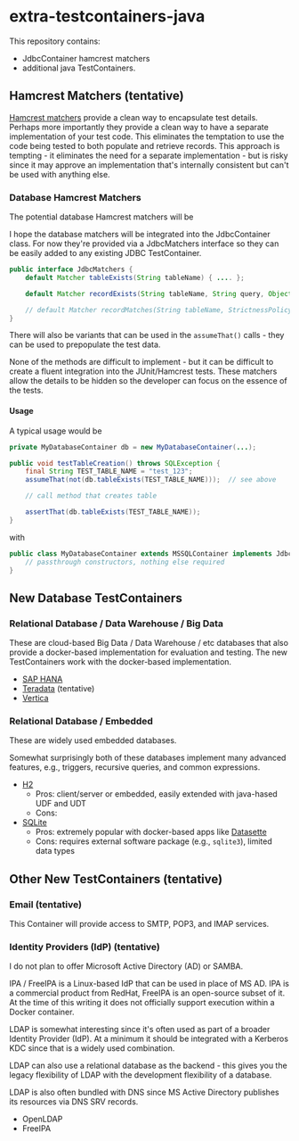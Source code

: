 # extra-testcontainers-java

This repository contains:
- JdbcContainer hamcrest matchers
- additional java TestContainers.

## Hamcrest Matchers (tentative)

[Hamcrest matchers](https://hamcrest.org/) provide a clean way to encapsulate test details. Perhaps more
importantly they provide a clean way to have a separate implementation of your test code. This eliminates
the temptation to use the code being tested to both populate and retrieve records. This approach is
tempting - it eliminates the need for a separate implementation - but is risky since it may approve
an implementation that's internally consistent but can't be used with anything else.

### Database Hamcrest Matchers

The potential database Hamcrest matchers will be

I hope the database matchers will be integrated into the JdbcContainer class. For now they're provided
via a JdbcMatchers interface so they can be easily added to any existing JDBC TestContainer.

```java
public interface JdbcMatchers {
    default Matcher tableExists(String tableName) { .... };

    default Matcher recordExists(String tableName, String query, Object... params) { ... };

    // default Matcher recordMatches(String tableName, StrictnessPolicy policy, String query, Object... params) { ... };
}
```

There will also be variants that can be used in the `assumeThat()` calls - they can be used to
prepopulate the test data.

None of the methods are difficult to implement - but it can be difficult to create a fluent
integration into the JUnit/Hamcrest tests. These matchers allow the details to be hidden so
the developer can focus on the essence of the tests.

#### Usage

A typical usage would be

```java
private MyDatabaseContainer db = new MyDatabaseContainer(...);

public void testTableCreation() throws SQLException {
    final String TEST_TABLE_NAME = "test_123";
    assumeThat(not(db.tableExists(TEST_TABLE_NAME)));  // see above

    // call method that creates table

    assertThat(db.tableExists(TEST_TABLE_NAME));
}
```

with

```java
public class MyDatabaseContainer extends MSSQLContainer implements JdbcMatchers {
    // passthrough constructors, nothing else required
}
``` 

## New Database TestContainers

### Relational Database / Data Warehouse / Big Data

These are cloud-based Big Data / Data Warehouse / etc databases that also provide a docker-based
implementation for evaluation and testing. The new TestContainers work with the docker-based
implementation.

- [SAP HANA](https://www.sap.com/products/technology-platform/hana.html)
- [Teradata](https://www.teradata.com/) (tentative)
- [Vertica](https://www.vertica.com/)

### Relational Database / Embedded

These are widely used embedded databases.

Somewhat surprisingly both of these databases implement many advanced features, e.g., triggers,
recursive queries, and common expressions.

- [H2](https://h2database.com/)
  - Pros: client/server or embedded, easily extended with java-hased UDF and UDT
  - Cons: 
- [SQLite](https://www.sqlite.org/index.html)
  - Pros: extremely popular with docker-based apps like [Datasette](https://datasette.io/)
  - Cons: requires external software package (e.g., `sqlite3`), limited data types

## Other New TestContainers (tentative)

### Email (tentative)

This Container will provide access to SMTP, POP3, and IMAP services.

### Identity Providers (IdP) (tentative)

I do not plan to offer Microsoft Active Directory (AD) or SAMBA.

IPA / FreeIPA is a Linux-based IdP that can be used in place of MS AD. IPA is a commercial product
from RedHat, FreeIPA is an open-source subset of it. At the time of this writing it does not
officially support execution within a Docker container.

LDAP is somewhat interesting since it's often used as part of a broader Identity Provider (IdP).
At a minimum it should be integrated with a Kerberos KDC since that is a widely used combination.

LDAP can also use a relational database as the backend - this gives you the legacy flexibility
of LDAP with the development flexibility of a database.

LDAP is also often bundled with DNS since MS Active Directory publishes its resources via
DNS SRV records.

- OpenLDAP
- FreeIPA

